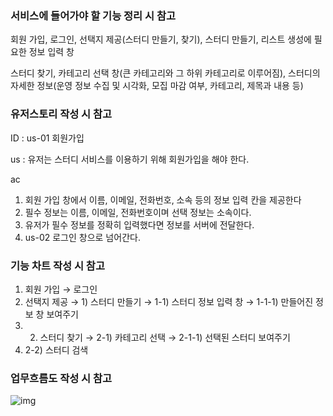 ### 서비스에 들어가야 할 기능 정리 시 참고

회원 가입, 로그인, 선택지 제공(스터디 만들기, 찾기), 스터디 만들기, 리스트 생성에 필요한 정보 입력 창

스터디 찾기, 카테고리 선택 창(큰 카테고리와 그 하위 카테고리로 이루어짐), 스터디의 자세한 정보(운영 정보 수집 및 시각화, 모집 마감 여부, 카테고리, 제목과 내용 등)

### 유저스토리 작성 시 참고

ID : us-01 회원가입

us : 유저는 스터디 서비스를 이용하기 위해 회원가입을 해야 한다.

ac

1. 회원 가입 창에서 이름, 이메일, 전화번호, 소속 등의 정보 입력 칸을 제공한다
2. 필수 정보는 이름, 이메일, 전화번호이며 선택 정보는 소속이다.
3. 유저가 필수 정보를 정확히 입력했다면 정보를 서버에 전달한다.
4. us-02 로그인 창으로 넘어간다.

### 기능 차트 작성 시 참고

1. 회원 가입 → 로그인
2. 선택지 제공 → 1) 스터디 만들기 → 1-1) 스터디 정보 입력 창 → 1-1-1) 만들어진 정보 창 보여주기
3. 2. 스터디 찾기 → 2-1) 카테고리 선택 → 2-1-1) 선택된 스터디 보여주기
4. 2-2) 스터디 검색

### 업무흐름도 작성 시 참고

![img](https://s3-us-west-2.amazonaws.com/secure.notion-static.com/43586a0d-8ec3-4137-9f59-c9ad5989060a/Untitled.png)
